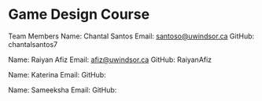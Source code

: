 # Game Design Course

Team Members 
Name: Chantal Santos
Email: santoso@uwindsor.ca
GitHub: chantalsantos7

Name: Raiyan Afiz
Email: afiz@uwindsor.ca
GitHub: RaiyanAfiz

Name: Katerina
Email: 
GitHub:

Name: Sameeksha
Email: 
GitHub:
